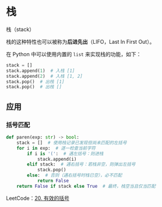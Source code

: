 # 栈

栈（stack）

栈的这种特性也可以被称为**后进先出**（LIFO，Last In First Out）。

在 Python 中可以使用内置的 `list` 来实现栈的功能，如下：

```python
stack = []
stack.append(1)  # 入栈 [1]
stack.append(2)  # 入栈 [1, 2]
stack.pop()  # 出栈 [1]
stack.pop()  # 出栈 []
```

## 应用

### 括号匹配

```python
def paren(exp: str) -> bool:
    stack = []  # 使用栈记录已发现但尚未匹配的左括号
    for i in exp:  # 逐一检查当前字符
        if i is '(':  # 遇左括号：则进栈
            stack.append(i)
        elif stack:  # 遇右括号：若栈非空，则弹出左括号
            stack.pop()
        else:  # 否则（遇右括号时栈已空），必不匹配
            return False
    return False if stack else True  # 最终，栈空当且仅当匹配
```

LeetCode：[20. 有效的括号](https://leetcode-cn.com/problems/valid-parentheses/)
